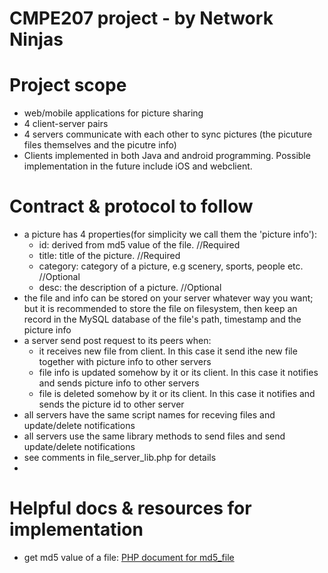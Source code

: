 CMPE207 project - by Network Ninjas 
============
# Project scope
- web/mobile applications for picture sharing
- 4 client-server pairs 
- 4 servers communicate with each other to sync pictures (the picuture files themselves and the picutre info)
- Clients implemented in both Java and android programming.  Possible implementation in the future include iOS and webclient.

# Contract & protocol to follow
- a picture has 4 properties(for simplicity we call them the 'picture info'):
  - id: derived from md5 value of the file. //Required
  - title: title of the picture. //Required
  - category: category of a picture, e.g scenery, sports, people etc. //Optional
  - desc: the description of a picture. //Optional
- the file and info can be stored on your server whatever way you want; but it is recommended to store the file on filesystem, then keep an record in the MySQL database of the file's path, timestamp and the picture info
- a server send post request to its peers when:
  - it receives new file from client. In this case it send ithe new file together with picture info to other servers
  - file info is updated somehow by it or its client. In this case it notifies and sends picture info to other servers
  - file is deleted somehow by it or its client. In this case it notifies and sends the picture id to other server
- all servers have the same script names for receving files and update/delete notifications
- all servers use the same library methods to send files and send update/delete notifications 
- see comments in file_server_lib.php  for details
- 
# Helpful docs & resources for implementation
- get md5 value of a file: [PHP document for md5_file](http://php.net/manual/en/function.md5-file.php)


